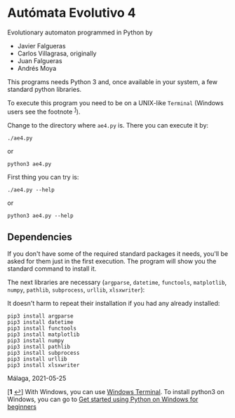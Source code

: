 # Autómata Evolutivo 4 #
Evolutionary automaton programmed in Python by

 - Javier Falgueras
 - Carlos Villagrasa, originally
 - Juan Falgueras
 - Andrés Moya

This programs needs Python 3 and, once available in your system, a few
standard python libraries.

To execute this program you need to be on a UNIX-like `Terminal` (Windows users see the footnote <sup id="a1">[1](#f1)</sup>).

Change to the directory where `ae4.py` is.  There you can execute it by:

    ./ae4.py

or

    python3 ae4.py


First thing you can try is:


    ./ae4.py --help

or

    python3 ae4.py --help

## Dependencies

If you don't have some of the required standard packages it needs, you'll be
asked for them just in the first execution.  The program will show you the
standard command to install it.


The next libraries are necessary
(`argparse`, `datetime`, `functools`, `matplotlib`, `numpy`,
`pathlib`, `subprocess`, `urllib`, `xlsxwriter`):


It doesn't harm to repeat their installation if you had any already installed:

    pip3 install argparse
    pip3 install datetime
    pip3 install functools
    pip3 install matplotlib
    pip3 install numpy
    pip3 install pathlib
    pip3 install subprocess
    pip3 install urllib
    pip3 install xlsxwriter


Málaga, 2021-05-25

[<b id="f1">1</b> [↩](#a1)] With Windows, you can use
[Windows Terminal](https://www.microsoft.com/en-us/p/windows-terminal/9n0dx20hk701?activetab=pivot:overviewtab). To install python3 on Windows, you can
go to [Get started using Python on Windows for beginners](https://docs.microsoft.com/en-us/windows/python/beginners)
